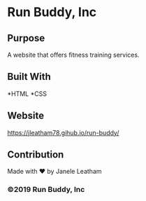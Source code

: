 # Run Buddy, Inc

## Purpose
A website that offers fitness training services.

## Built With
*HTML
*CSS

## Website
https://jleatham78.gihub.io/run-buddy/

## Contribution
Made with ❤️ by Janele Leatham

### ©️2019 Run Buddy, Inc

